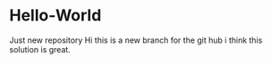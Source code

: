 # Hello-World
Just new repository
Hi this is a new branch for the git hub
i think this solution is great.
